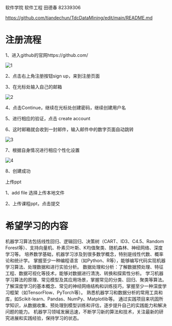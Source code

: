 软件学院 软件工程 田德春 82339306

https://github.com/tiandechun/TdcDataMining/edit/main/README.md
# 注册流程

1、进入github的官网https://github.com/

![1](https://img-blog.csdnimg.cn/img_convert/5942d91478c81c30b9109b51f25be54d.png) 

2、点击右上角注册按钮sign up，来到注册页面

3、在光标处输入自己的邮箱

![2](https://img-blog.csdnimg.cn/img_convert/4a4df5bd0a2c340b418f7f6073ccee2d.png)

4、点击Continue，继续在光标处创建密码，继续创建用户名

5、进行相应的验证，点击 create account 

6、这时邮箱就会收到一封邮件，输入邮件中的数字页面自动跳转

![3](https://img-blog.csdnimg.cn/25b20ac4d0994b45a535443f5593cfda.png)

7、根据自身情况进行相应个性化设置

![4](https://img-blog.csdnimg.cn/118a769bcbb44a09897cf8e6a36250d5.png)

8、创建成功

上传ppt

1、add file 选择上传本地文件

2、上传课程ppt，点击提交

# 希望学习的内容
机器学习算法包括线性回归、逻辑回归、决策树（CART、ID3、C4.5、Random Forest等）、支持向量机、朴素贝叶斯、K均值聚类、随机森林、神经网络、深度学习等。
培养数学基础，机器学习涉及到很多数学概念，特别是线性代数、概率论和统计学。
掌握至少一种编程语言（如Python、R等），能够编写代码实现机器学习算法、处理数据和进行实验分析。
数据处理和分析：了解数据预处理、特征工程、数据可视化等技术，能够对数据进行清洗、转换和探索性分析。
学习机器学习算法的原理、常见模型及其应用场景，掌握常见的分类、回归、聚类等算法。
了解深度学习的基本概念、常见的神经网络结构和训练技巧，掌握至少一种深度学习框架（如TensorFlow、PyTorch等）。
熟悉机器学习和数据分析的常用工具和库，如Scikit-learn、Pandas、NumPy、Matplotlib等。
通过实践项目来巩固所学知识，从数据收集、预处理到模型训练和评估，逐步提升自己的实践能力和解决问题的能力。
机器学习领域发展迅速，不断学习新的算法和技术，关注最新的研究进展和实践经验，保持学习的状态。
